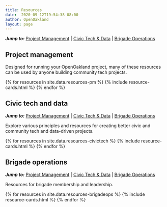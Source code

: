 ```yaml
---
title: Resources
date:  2020-09-12T19:54:38-08:00
author: OpenOakland
layout: page
---
```


***Jump to:*** [Project Management](#project-management) &#124; [Civic Tech & Data](#civic-tech-and-data) &#124; [Brigade Operations](#brigade-operations)

## Project management

Designed for running your OpenOakland project, many of these resources can be used by anyone building community tech projects.

<div class="row">
{% for resources in site.data.resources-pm %}
{% include resource-cards.html %}
{% endfor %}
</div>

## Civic tech and data

***Jump to:*** [Project Management](#project-management) &#124; [Civic Tech & Data](#civic-tech-and-data) &#124; [Brigade Operations](#brigade-operations)

Explore various principles and resources for creating better civic and community tech and data-driven projects.

<div class="row">
{% for resources in site.data.resources-civictech %}
{% include resource-cards.html %}
{% endfor %}
</div>

## Brigade operations

***Jump to:*** [Project Management](#project-management) &#124; [Civic Tech & Data](#civic-tech-and-data) &#124; [Brigade Operations](#brigade-operations)

Resources for brigade membership and leadership.

<div class="row">
{% for resources in site.data.resources-brigadeops %}
{% include resource-cards.html %}
{% endfor %}
</div>
